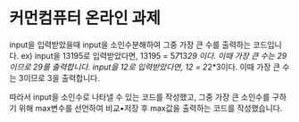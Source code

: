 # 커먼컴퓨터 온라인 과제

input을 입력받았을때 input을 소인수분해하여 그중 가장 큰 수를 출력하는 코드입니다.
ex) input을 13195로 입력받았다면, 13195 = 5*7*13*29 이다. 이때 가장 큰 수는 29 이므로 29를 출력합니다.
input을 12로 입력받았다면, 12 = 2*2*3이다. 이때 가장 큰 수는 3이므로 3을 출력합니다.


따라서 input을 소인수로 나타낼 수 있는 코드를 작성했고, 그중 가장 큰 소인수를 구하기 위해 max변수를 선언하여 비교•저장 후 max값을 출력하는 코드를 작성했습니다.
